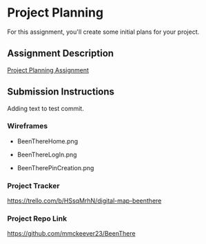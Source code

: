 # Project Planning
For this assignment, you'll create some initial plans for your project.

## Assignment Description
[Project Planning Assignment](https://education.launchcode.org/liftoff/modules/assignments/project-planning)

## Submission Instructions

Adding text to test commit.

### Wireframes

* BeenThereHome.png

* BeenThereLogIn.png

* BeenTherePinCreation.png

### Project Tracker

https://trello.com/b/HSsqMrhN/digital-map-beenthere

### Project Repo Link

https://github.com/mmckeever23/BeenThere
